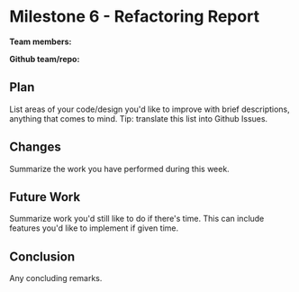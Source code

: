 # Milestone 6 - Refactoring Report

**Team members:**

**Github team/repo:**


## Plan

List areas of your code/design you'd like to improve with brief descriptions,
anything that comes to mind. Tip: translate this list into Github Issues.


## Changes

Summarize the work you have performed during this week.


## Future Work

Summarize work you'd still like to do if there's time. This can include features
you'd like to implement if given time.


## Conclusion

Any concluding remarks.